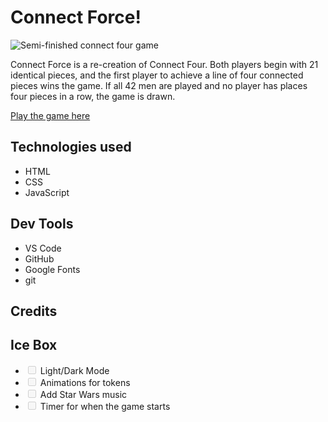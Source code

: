 <h1>Connect Force!</h1>

<img src="https://i.imgur.com/Zsb37hI.png" alt="Semi-finished connect four game">

<p>Connect Force is a re-creation of Connect Four. Both players begin with 21 identical pieces, and the first player to achieve a line of four connected pieces wins the game. If all 42 men are played and no player has places four pieces in a row, the game is drawn.</p>

<a href="https://juans-connect-four.netlify.app/" rel="nofollow">Play the game here</a>

<h2>Technologies used</h2>
<ul>
<li>HTML</li>
<li>CSS</li>
<li>JavaScript</li>
</ul>

<h2>Dev Tools</h2>

<ul>
<li>VS Code</li>
<li>GitHub</li>
<li>Google Fonts</li>
<li>git</li>
</ul>

<h2>Credits</h2>


<h2>Ice Box</h2>

<ul id="list-items">
<li id="task-item">
<input type="checkbox" id disabled class="task-item-checkbox"> Light/Dark Mode
</li>
<li id="task-item">
<input type="checkbox" id disabled class="task-item-checkbox"> Animations for tokens
</li>
<li id="task-item">
<input type="checkbox" id disabled class="task-item-checkbox"> Add Star Wars music
</li>
<li id="task-item">
<input type="checkbox" id disabled class="task-item-checkbox"> 
Timer for when the game starts
</li>
</ul>